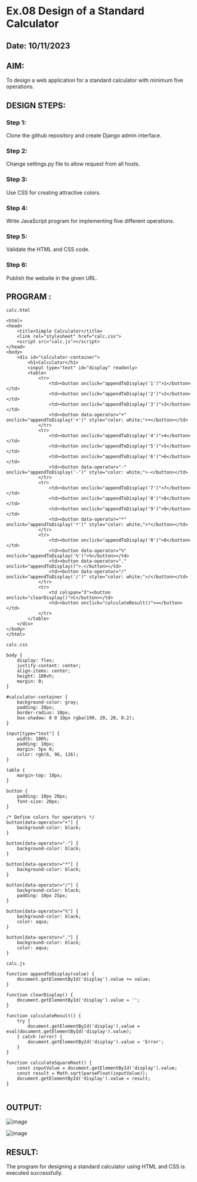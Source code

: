 # Ex.08 Design of a Standard Calculator
## Date: 10/11/2023

## AIM:
To design a web application for a standard calculator with minimum five operations.

## DESIGN STEPS:

### Step 1:
Clone the github repository and create Django admin interface.

### Step 2:
Change settings.py file to allow request from all hosts.

### Step 3:
Use CSS for creating attractive colors.

### Step 4:
Write JavaScript program for implementing five different operations.

### Step 5:
Validate the HTML and CSS code.

### Step 6:
Publish the website in the given URL.

## PROGRAM :
```
calc.html

<html>
<head>
    <title>Simple Calculator</title>
    <link rel="stylesheet" href="calc.css">
    <script src="calc.js"></script>
</head>
<body>
    <div id="calculator-container">
        <h1>Calculator</h1>
        <input type="text" id="display" readonly>
        <table>
            <tr>
                <td><button onclick="appendToDisplay('1')">1</button></td>
                <td><button onclick="appendToDisplay('2')">2</button></td>
                <td><button onclick="appendToDisplay('3')">3</button></td>
                <td><button data-operator="+" onclick="appendToDisplay('+')" style="color: white;">+</button></td>
            </tr>
            <tr>
                <td><button onclick="appendToDisplay('4')">4</button></td>
                <td><button onclick="appendToDisplay('5')">5</button></td>
                <td><button onclick="appendToDisplay('6')">6</button></td>
                <td><button data-operator="-" onclick="appendToDisplay('-')" style="color: white;">-</button></td>
            </tr>
            <tr>
                <td><button onclick="appendToDisplay('7')">7</button></td>
                <td><button onclick="appendToDisplay('8')">8</button></td>
                <td><button onclick="appendToDisplay('9')">9</button></td>
                <td><button data-operator="*" onclick="appendToDisplay('*')" style="color: white;">*</button></td>
            </tr>
            <tr>
                <td><button onclick="appendToDisplay('0')">0</button></td>
                <td><button data-operator="%" onclick="appendToDisplay('%')">%</button></td>
                <td><button data-operator="." onclick="appendToDisplay()">.</button></td>
                <td><button data-operator="/" onclick="appendToDisplay('/')" style="color: white;">/</button></td>
            </tr>
            <tr>
                <td colspan="3"><button onclick="clearDisplay()">C</button></td>
                <td><button onclick="calculateResult()">=</button></td>
            </tr>
        </table>
    </div>
</body>
</html>

calc.css

body {
    display: flex;
    justify-content: center;
    align-items: center;
    height: 100vh;
    margin: 0;
}

#calculator-container {
    background-color: gray;
    padding: 20px;
    border-radius: 10px;
    box-shadow: 0 0 10px rgba(199, 20, 20, 0.2);
}

input[type="text"] {
    width: 100%;
    padding: 10px;
    margin: 5px 0;
    color: rgb(6, 96, 126); 
}

table {
    margin-top: 10px;
}

button {
    padding: 10px 20px;
    font-size: 20px;
}

/* Define colors for operators */
button[data-operator="+"] {
    background-color: black;
}

button[data-operator="-"] {
    background-color: black;
}

button[data-operator="*"] {
    background-color: black;
}

button[data-operator="/"] {
    background-color: black;
    padding: 10px 25px;
}

button[data-operator="%"] {
    background-color: black;
    color: aqua;
}

button[data-operator="."] {
    background-color: black;
    color: aqua;
}

calc.js 

function appendToDisplay(value) {
    document.getElementById('display').value += value;
}

function clearDisplay() {
    document.getElementById('display').value = '';
}

function calculateResult() {
    try {
        document.getElementById('display').value = eval(document.getElementById('display').value);
    } catch (error) {
        document.getElementById('display').value = 'Error';
    }
}

function calculateSquareRoot() {
    const inputValue = document.getElementById('display').value;
    const result = Math.sqrt(parseFloat(inputValue));
    document.getElementById('display').value = result;
}


```

## OUTPUT:

![image](https://github.com/Mithunlavanyaraj/Calc/assets/120077786/306fbe14-3eb8-4f0c-9014-8f7ca1b463c5)


![image](https://github.com/Mithunlavanyaraj/Calc/assets/120077786/1ed2c201-607f-4767-ae88-6df8919bdc7b)


## RESULT:
The program for designing a standard calculator using HTML and CSS is executed successfully.
